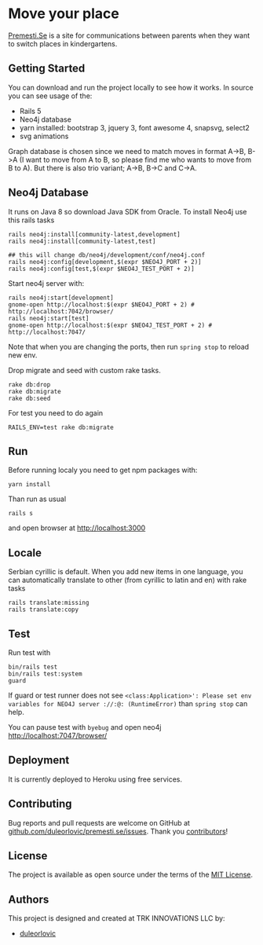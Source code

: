 # Move your place

<a href="http;//www.premesti.se">Premesti.Se</a> is a site for communications
between parents when they want to switch places in kindergartens.

## Getting Started

You can download and run the project locally to see how it works.
In source you can see usage of the:

* Rails 5
* Neo4j database
* yarn installed: bootstrap 3, jquery 3, font awesome 4, snapsvg, select2
* svg animations

Graph database is chosen since we need to match moves in format A->B, B->A
(I want to move from A to B, so please find me who wants to move from B to A).
But there is also trio variant; A->B, B->C and C->A.

## Neo4j Database

It runs on Java 8 so download Java SDK from Oracle.
To install Neo4j use this rails tasks

~~~
rails neo4j:install[community-latest,development]
rails neo4j:install[community-latest,test]

## this will change db/neo4j/development/conf/neo4j.conf
rails neo4j:config[development,$(expr $NEO4J_PORT + 2)]
rails neo4j:config[test,$(expr $NEO4J_TEST_PORT + 2)]
~~~

Start neo4j server with:

~~~
rails neo4j:start[development]
gnome-open http://localhost:$(expr $NEO4J_PORT + 2) # http://localhost:7042/browser/
rails neo4j:start[test]
gnome-open http://localhost:$(expr $NEO4J_TEST_PORT + 2) # http://localhost:7047/
~~~

Note that when you are changing the ports, then run `spring stop` to reload new
env.

Drop migrate and seed with custom rake tasks.

~~~
rake db:drop
rake db:migrate
rake db:seed
~~~

For test you need to do again

~~~
RAILS_ENV=test rake db:migrate
~~~

## Run

Before running localy you need to get npm packages with:

~~~
yarn install
~~~

Than run as usual

~~~
rails s
~~~

and open browser at <http://localhost:3000>

## Locale

Serbian cyrillic is default. When you add new items in one language, you can
automatically translate to other (from cyrillic to latin and en) with rake tasks

~~~
rails translate:missing
rails translate:copy
~~~

## Test

Run test with

~~~
bin/rails test
bin/rails test:system
guard
~~~

If guard or test runner does not see `<class:Application>': Please set env
variables for NEO4J server ://:@: (RuntimeError)` than `spring stop` can help.

You can pause test with `byebug` and open neo4j <http://localhost:7047/browser/>

## Deployment

It is currently deployed to Heroku using free services.

## Contributing

Bug reports and pull requests are welcome on GitHub at
[github.com/duleorlovic/premesti.se/issues].
Thank you [contributors]!

[github.com/duleorlovic/premesti.se/issues]: https://github.com/duleorlovic/premesti.se/issues
[contributors]: https://github.com/duleorlovic/premesti.se/graphs/contributors

## License

The project is available as open source under the terms of the
[MIT License](http://opensource.org/licenses/MIT).

## Authors

This project is designed and created at TRK INNOVATIONS LLC by:

* [duleorlovic](https://github.com/duleorlovic)
